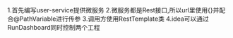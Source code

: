 1.首先编写user-service提供微服务
2.微服务都是Rest接口,所以url里使用{}并配合@PathVariable进行传参
3.调用方使用RestTemplate类
4.idea可以通过RunDashboard同时控制两个工程